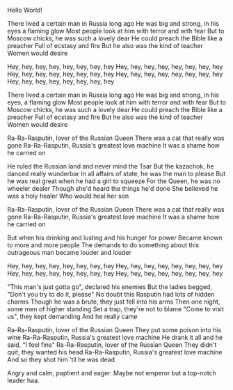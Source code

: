 Hello World!

There lived a certain man in Russia long ago
He was big and strong, in his eyes a flaming glow
Most people look at him with terror and with fear
But to Moscow chicks, he was such a lovely dear
He could preach the Bible like a preacher
Full of ecstasy and fire
But he also was the kind of teacher
Women would desire

Hey, hey, hey, hey, hey, hey, hey, hey
Hey, hey, hey, hey, hey, hey, hey, hey
Hey, hey, hey, hey, hey, hey, hey, hey
Hey, hey, hey, hey, hey, hey, hey, hey
Hey, hey, hey, hey, hey, hey, hey, hey

There lived a certain man in Russia long ago
He was big and strong, in his eyes, a flaming glow
Most people look at him with terror and with fear
But to Moscow chicks, he was such a lovely dear
He could preach the Bible like a preacher
Full of ecstasy and fire
But he also was the kind of teacher
Women would desire

Ra-Ra-Rasputin, lover of the Russian Queen
There was a cat that really was gone
Ra-Ra-Rasputin, Russia's greatest love machine
It was a shame how he carried on

He ruled the Russian land and never mind the Tsar
But the kazachok, he danced really wunderbar
In all affairs of state, he was the man to please
But he was real great when he had a girl to squeeze
For the Queen, he was no wheeler dealer
Though she'd heard the things he'd done
She believed he was a holy healer
Who would heal her son

Ra-Ra-Rasputin, lover of the Russian Queen
There was a cat that really was gone
Ra-Ra-Rasputin, Russia's greatest love machine
It was a shame how he carried on

But when his drinking and lusting and his hunger for power
Became known to more and more people
The demands to do something about this outrageous man became louder and louder

Hey, hey, hey, hey, hey, hey, hey, hey
Hey, hey, hey, hey, hey, hey, hey, hey
Hey, hey, hey, hey, hey, hey, hey, hey
Hey, hey, hey, hey, hey, hey, hey, hey

"This man's just gotta go", declared his enemies
But the ladies begged, "Don't you try to do it, please"
No doubt this Rasputin had lots of hidden charms
Though he was a brute, they just fell into his arms
Then one night, some men of higher standing
Set a trap, they're not to blame
"Come to visit us", they kept demanding
And he really came

Ra-Ra-Rasputin, lover of the Russian Queen
They put some poison into his wine
Ra-Ra-Rasputin, Russia's greatest love machine
He drank it all and he said, "I feel fine"
Ra-Ra-Rasputin, lover of the Russian Queen
They didn't quit, they wanted his head
Ra-Ra-Rasputin, Russia's greatest love machine
And so they shot him 'til he was dead

Angry and calm, paptient and eager.
Maybe not emperor but a top-notch leader haa.